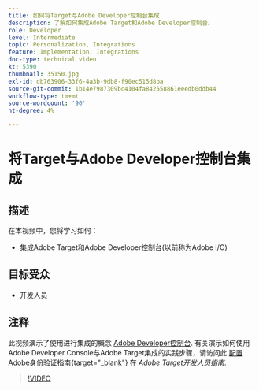 ```yaml
---
title: 如何将Target与Adobe Developer控制台集成
description: 了解如何集成Adobe Target和Adobe Developer控制台。
role: Developer
level: Intermediate
topic: Personalization, Integrations
feature: Implementation, Integrations
doc-type: technical video
kt: 5390
thumbnail: 35150.jpg
exl-id: db763906-33f6-4a3b-9db8-f90ec515d8ba
source-git-commit: 1b14e7987309bc4104fa842558861eeedb0ddb44
workflow-type: tm+mt
source-wordcount: '90'
ht-degree: 4%

---
```


# 将Target与Adobe Developer控制台集成

## 描述

在本视频中，您将学习如何：

* 集成Adobe Target和Adobe Developer控制台(以前称为Adobe I/O)

## 目标受众

* 开发人员

## 注释

此视频演示了使用进行集成的概念 [Adobe Developer控制台](https://developer.adobe.com/developer-console/). 有关演示如何使用Adobe Developer Console与Adobe Target集成的实践步骤，请访问此 [配置Adobe身份验证指南](https://experienceleague.adobe.com/docs/target-dev/developer/api/configure-authentication.html?lang=zh-Hans){target="_blank"} 在 *Adobe Target开发人员指南*.

>[!VIDEO](https://video.tv.adobe.com/v/35150/?quality=12)
